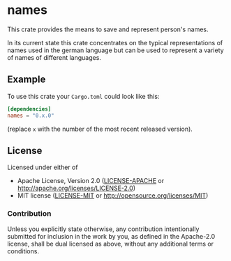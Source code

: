 # names

This crate provides the means to save and represent person's names.

In its current state this crate concentrates on the typical representations of names used in the german language but can be used to represent a variety of names of different languages.


## Example

To use this crate your `Cargo.toml` could look like this:

```toml
[dependencies]
names = "0.x.0"
```

(replace `x` with the number of the most recent released version).


## License

Licensed under either of

* Apache License, Version 2.0 ([LICENSE-APACHE](LICENSE-APACHE) or http://apache.org/licenses/LICENSE-2.0)
* MIT license ([LICENSE-MIT](LICENSE-MIT) or http://opensource.org/licenses/MIT)


### Contribution

Unless you explicitly state otherwise, any contribution intentionally submitted for inclusion in the work by you, as defined in the Apache-2.0 license, shall be dual licensed as above, without any additional terms or conditions.

